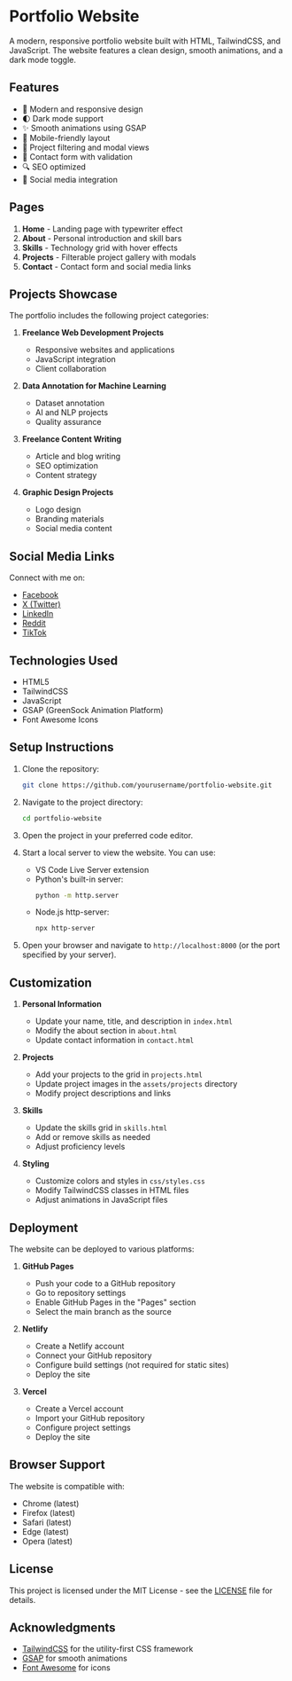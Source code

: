 # Portfolio Website

A modern, responsive portfolio website built with HTML, TailwindCSS, and JavaScript. The website features a clean design, smooth animations, and a dark mode toggle.

## Features

- 🎨 Modern and responsive design
- 🌓 Dark mode support
- ✨ Smooth animations using GSAP
- 📱 Mobile-friendly layout
- 🎯 Project filtering and modal views
- 📝 Contact form with validation
- 🔍 SEO optimized
- 🔗 Social media integration

## Pages

1. **Home** - Landing page with typewriter effect
2. **About** - Personal introduction and skill bars
3. **Skills** - Technology grid with hover effects
4. **Projects** - Filterable project gallery with modals
5. **Contact** - Contact form and social media links

## Projects Showcase

The portfolio includes the following project categories:

1. **Freelance Web Development Projects**
   - Responsive websites and applications
   - JavaScript integration
   - Client collaboration

2. **Data Annotation for Machine Learning**
   - Dataset annotation
   - AI and NLP projects
   - Quality assurance

3. **Freelance Content Writing**
   - Article and blog writing
   - SEO optimization
   - Content strategy

4. **Graphic Design Projects**
   - Logo design
   - Branding materials
   - Social media content

## Social Media Links

Connect with me on:
- [Facebook](https://www.facebook.com/profile.php?id=61560627467831)
- [X (Twitter)](https://x.com/anonymous776079?t=rryGFdvuhZcGV_Hvn0MFeA&s=09)
- [LinkedIn](https://www.linkedin.com/in/james-njoroge-2717262b6?utm_source=share&utm_campaign=share_via&utm_content=profile&utm_medium=android_app)
- [Reddit](https://www.reddit.com/u/edynjosh/s/BXiXVWx89j)
- [TikTok](http://tiktok.com/@edynjosh)

## Technologies Used

- HTML5
- TailwindCSS
- JavaScript
- GSAP (GreenSock Animation Platform)
- Font Awesome Icons

## Setup Instructions

1. Clone the repository:
   ```bash
   git clone https://github.com/yourusername/portfolio-website.git
   ```

2. Navigate to the project directory:
   ```bash
   cd portfolio-website
   ```

3. Open the project in your preferred code editor.

4. Start a local server to view the website. You can use:
   - VS Code Live Server extension
   - Python's built-in server:
     ```bash
     python -m http.server
     ```
   - Node.js http-server:
     ```bash
     npx http-server
     ```

5. Open your browser and navigate to `http://localhost:8000` (or the port specified by your server).

## Customization

1. **Personal Information**
   - Update your name, title, and description in `index.html`
   - Modify the about section in `about.html`
   - Update contact information in `contact.html`

2. **Projects**
   - Add your projects to the grid in `projects.html`
   - Update project images in the `assets/projects` directory
   - Modify project descriptions and links

3. **Skills**
   - Update the skills grid in `skills.html`
   - Add or remove skills as needed
   - Adjust proficiency levels

4. **Styling**
   - Customize colors and styles in `css/styles.css`
   - Modify TailwindCSS classes in HTML files
   - Adjust animations in JavaScript files

## Deployment

The website can be deployed to various platforms:

1. **GitHub Pages**
   - Push your code to a GitHub repository
   - Go to repository settings
   - Enable GitHub Pages in the "Pages" section
   - Select the main branch as the source

2. **Netlify**
   - Create a Netlify account
   - Connect your GitHub repository
   - Configure build settings (not required for static sites)
   - Deploy the site

3. **Vercel**
   - Create a Vercel account
   - Import your GitHub repository
   - Configure project settings
   - Deploy the site

## Browser Support

The website is compatible with:
- Chrome (latest)
- Firefox (latest)
- Safari (latest)
- Edge (latest)
- Opera (latest)

## License

This project is licensed under the MIT License - see the [LICENSE](LICENSE) file for details.

## Acknowledgments

- [TailwindCSS](https://tailwindcss.com/) for the utility-first CSS framework
- [GSAP](https://greensock.com/gsap/) for smooth animations
- [Font Awesome](https://fontawesome.com/) for icons 